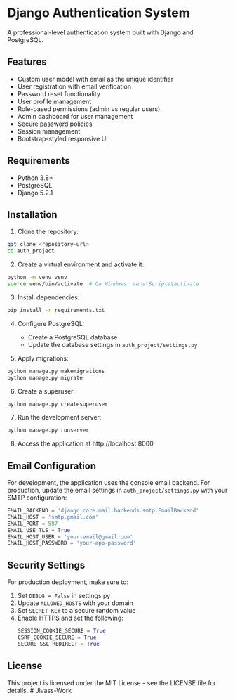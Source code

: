 # Django Authentication System

A professional-level authentication system built with Django and PostgreSQL.

## Features

- Custom user model with email as the unique identifier
- User registration with email verification
- Password reset functionality
- User profile management
- Role-based permissions (admin vs regular users)
- Admin dashboard for user management
- Secure password policies
- Session management
- Bootstrap-styled responsive UI

## Requirements

- Python 3.8+
- PostgreSQL
- Django 5.2.1

## Installation

1. Clone the repository:
```bash
git clone <repository-url>
cd auth_project
```

2. Create a virtual environment and activate it:
```bash
python -m venv venv
source venv/bin/activate  # On Windows: venv\Scripts\activate
```

3. Install dependencies:
```bash
pip install -r requirements.txt
```

4. Configure PostgreSQL:
   - Create a PostgreSQL database
   - Update the database settings in `auth_project/settings.py`

5. Apply migrations:
```bash
python manage.py makemigrations
python manage.py migrate
```

6. Create a superuser:
```bash
python manage.py createsuperuser
```

7. Run the development server:
```bash
python manage.py runserver
```

8. Access the application at http://localhost:8000

## Email Configuration

For development, the application uses the console email backend. For production, update the email settings in `auth_project/settings.py` with your SMTP configuration:

```python
EMAIL_BACKEND = 'django.core.mail.backends.smtp.EmailBackend'
EMAIL_HOST = 'smtp.gmail.com'
EMAIL_PORT = 587
EMAIL_USE_TLS = True
EMAIL_HOST_USER = 'your-email@gmail.com'
EMAIL_HOST_PASSWORD = 'your-app-password'
```

## Security Settings

For production deployment, make sure to:

1. Set `DEBUG = False` in settings.py
2. Update `ALLOWED_HOSTS` with your domain
3. Set `SECRET_KEY` to a secure random value
4. Enable HTTPS and set the following:
   ```python
   SESSION_COOKIE_SECURE = True
   CSRF_COOKIE_SECURE = True
   SECURE_SSL_REDIRECT = True
   ```

## License

This project is licensed under the MIT License - see the LICENSE file for details. #   J i v a s s - W o r k  
 